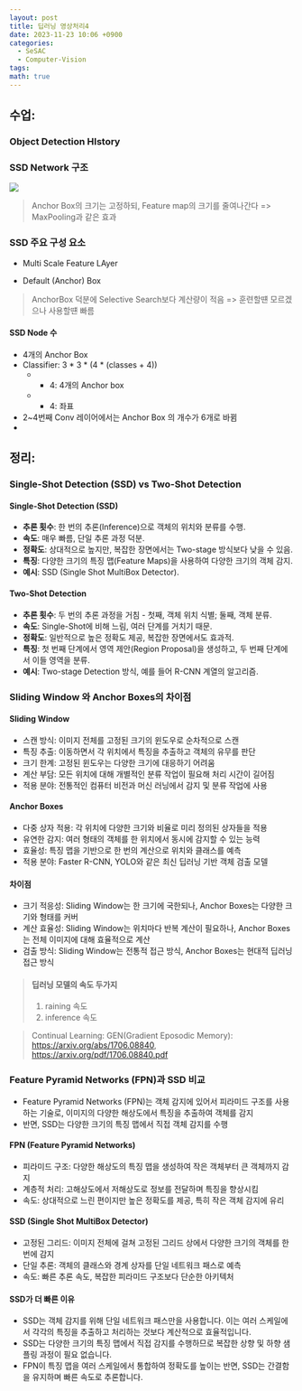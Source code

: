 ```yaml
---
layout: post
title: 딥러닝 영상처리4
date: 2023-11-23 10:06 +0900
categories:
  - SeSAC
  - Computer-Vision
tags: 
math: true
---
```



## 수업:
### Object Detection HIstory



### SSD Network 구조


![](https://i.imgur.com/ikrgkTn.png)


> Anchor Box의 크기는 고정하되, Feature map의 크기를 줄여나간다 => MaxPooling과 같은 효과



### SSD 주요 구성 요소

- Multi Scale Feature LAyer

- Default (Anchor) Box

> AnchorBox 덕분에 Selective Search보다 계산량이 적음 => 훈련할떈 모르겠으나 사용할떈 빠름


#### SSD Node 수

- 4개의 Anchor Box
- Classifier: 3 * 3 * (4 * (classes + 4))
	- * 4: 4개의 Anchor box
	- + 4: 좌표
- 2~4번째 Conv 레이어에서는 Anchor Box 의 개수가 6개로 바뀜
- 



## 정리:


### Single-Shot Detection (SSD) vs Two-Shot Detection

#### Single-Shot Detection (SSD)
- **추론 횟수**: 한 번의 추론(Inference)으로 객체의 위치와 분류를 수행.
- **속도**: 매우 빠름, 단일 추론 과정 덕분.
- **정확도**: 상대적으로 높지만, 복잡한 장면에서는 Two-stage 방식보다 낮을 수 있음.
- **특징**: 다양한 크기의 특징 맵(Feature Maps)을 사용하여 다양한 크기의 객체 감지.
- **예시**: SSD (Single Shot MultiBox Detector).

#### Two-Shot Detection
- **추론 횟수**: 두 번의 추론 과정을 거침 - 첫째, 객체 위치 식별; 둘째, 객체 분류.
- **속도**: Single-Shot에 비해 느림, 여러 단계를 거치기 때문.
- **정확도**: 일반적으로 높은 정확도 제공, 복잡한 장면에서도 효과적.
- **특징**: 첫 번째 단계에서 영역 제안(Region Proposal)을 생성하고, 두 번째 단계에서 이들 영역을 분류.
- **예시**: Two-stage Detection 방식, 예를 들어 R-CNN 계열의 알고리즘.


### Sliding Window 와 Anchor Boxes의 차이점
#### Sliding Window 

- 스캔 방식: 이미지 전체를 고정된 크기의 윈도우로 순차적으로 스캔
- 특징 추출: 이동하면서 각 위치에서 특징을 추출하고 객체의 유무를 판단
- 크기 한계: 고정된 윈도우는 다양한 크기에 대응하기 어려움
- 계산 부담: 모든 위치에 대해 개별적인 분류 작업이 필요해 처리 시간이 길어짐
- 적용 분야: 전통적인 컴퓨터 비전과 머신 러닝에서 감지 및 분류 작업에 사용

#### Anchor Boxes 

- 다중 상자 적용: 각 위치에 다양한 크기와 비율로 미리 정의된 상자들을 적용
- 유연한 감지: 여러 형태의 객체를 한 위치에서 동시에 감지할 수 있는 능력
- 효율성: 특징 맵을 기반으로 한 번의 계산으로 위치와 클래스를 예측
- 적용 분야: Faster R-CNN, YOLO와 같은 최신 딥러닝 기반 객체 검출 모델

#### 차이점

- 크기 적응성: Sliding Window는 한 크기에 국한되나, Anchor Boxes는 다양한 크기와 형태를 커버
- 계산 효율성: Sliding Window는 위치마다 반복 계산이 필요하나, Anchor Boxes는 전체 이미지에 대해 효율적으로 계산
- 검출 방식: Sliding Window는 전통적 접근 방식, Anchor Boxes는 현대적 딥러닝 접근 방식


> #### 딥러닝 모델의 속도 두가지
> 1. raining 속도
> 2. inference 속도



> Continual Learning: GEN(Gradient Eposodic Memory): https://arxiv.org/abs/1706.08840, https://arxiv.org/pdf/1706.08840.pdf


### Feature Pyramid Networks (FPN)과 SSD 비교

- Feature Pyramid Networks (FPN)는 객체 감지에 있어서 피라미드 구조를 사용하는 기술로, 이미지의 다양한 해상도에서 특징을 추출하여 객체를 감지
- 반면, SSD는 다양한 크기의 특징 맵에서 직접 객체 감지를 수행

#### FPN (Feature Pyramid Networks)

- 피라미드 구조: 다양한 해상도의 특징 맵을 생성하여 작은 객체부터 큰 객체까지 감지
- 계층적 처리: 고해상도에서 저해상도로 정보를 전달하며 특징을 향상시킴
- 속도: 상대적으로 느린 편이지만 높은 정확도를 제공, 특히 작은 객체 감지에 유리

#### SSD (Single Shot MultiBox Detector)

- 고정된 그리드: 이미지 전체에 걸쳐 고정된 그리드 상에서 다양한 크기의 객체를 한 번에 감지
- 단일 추론: 객체의 클래스와 경계 상자를 단일 네트워크 패스로 예측
- 속도: 빠른 추론 속도, 복잡한 피라미드 구조보다 단순한 아키텍처

#### SSD가 더 빠른 이유

- SSD는 객체 감지를 위해 단일 네트워크 패스만을 사용합니다. 이는 여러 스케일에서 각각의 특징을 추출하고 처리하는 것보다 계산적으로 효율적입니다.
- SSD는 다양한 크기의 특징 맵에서 직접 감지를 수행하므로 복잡한 상향 및 하향 샘플링 과정이 필요 없습니다.
- FPN이 특징 맵을 여러 스케일에서 통합하여 정확도를 높이는 반면, SSD는 간결함을 유지하며 빠른 속도로 추론합니다.

